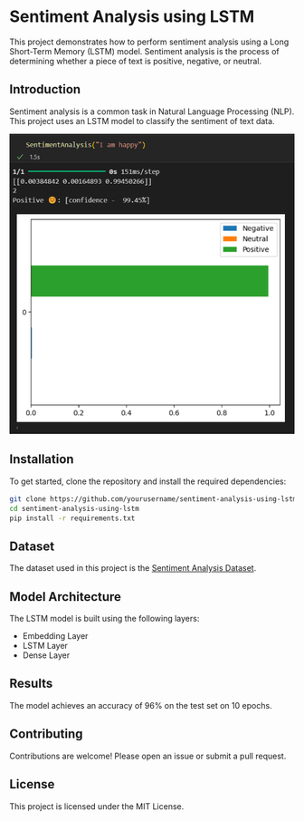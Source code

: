 # Sentiment Analysis using LSTM

This project demonstrates how to perform sentiment analysis using a Long Short-Term Memory (LSTM) model. Sentiment analysis is the process of determining whether a piece of text is positive, negative, or neutral.

<!-- ## Table of Contents
- [Introduction](#introduction)
- [Installation](#installation)
- [Usage](#usage)
- [Dataset](#dataset)
- [Model Architecture](#model-architecture)
- [Results](#results)
- [Contributing](#contributing)
- [License](#license) -->

## Introduction

Sentiment analysis is a common task in Natural Language Processing (NLP). This project uses an LSTM model to classify the sentiment of text data.

![alt text](output.png)

## Installation

To get started, clone the repository and install the required dependencies:

```bash
git clone https://github.com/yourusername/sentiment-analysis-using-lstm.git
cd sentiment-analysis-using-lstm
pip install -r requirements.txt
```

<!--
## Usage
To train the model, run:
```bash
python train.py
```
To evaluate the model, run:
```bash
python evaluate.py
``` -->

## Dataset

The dataset used in this project is the [Sentiment Analysis Dataset](https://www.kaggle.com/datasets/abhi8923shriv/sentiment-analysis-dataset).

## Model Architecture

The LSTM model is built using the following layers:

- Embedding Layer
- LSTM Layer
- Dense Layer

## Results

The model achieves an accuracy of 96% on the test set on 10 epochs.

## Contributing

Contributions are welcome! Please open an issue or submit a pull request.

## License

This project is licensed under the MIT License.
